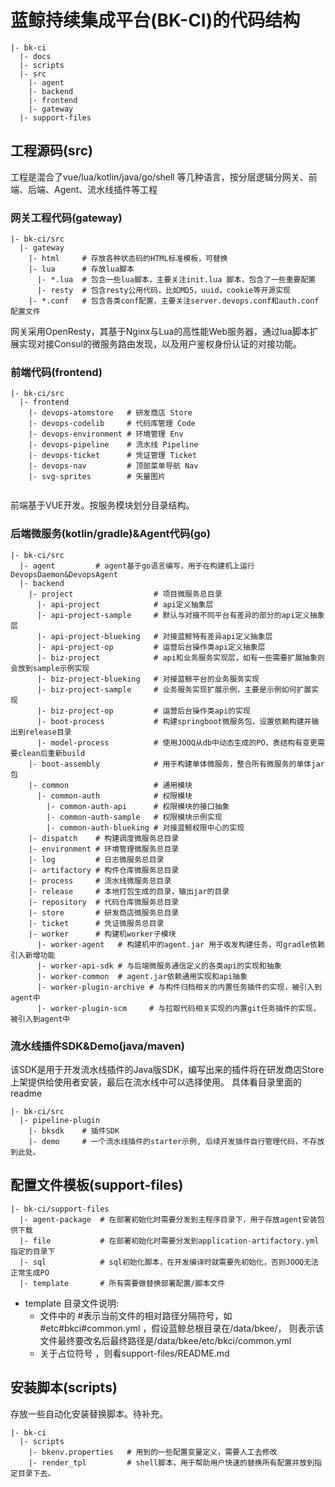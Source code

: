 # 蓝鲸持续集成平台(BK-CI)的代码结构


```
|- bk-ci
  |- docs  
  |- scripts
  |- src
    |- agent
    |- backend
    |- frontend
    |- gateway
  |- support-files
```

## 工程源码(src)

工程是混合了vue/lua/kotlin/java/go/shell 等几种语言，按分层逻辑分网关、前端、后端、Agent、流水线插件等工程

### 网关工程代码(gateway)

```
|- bk-ci/src
  |- gateway
    |- html     # 存放各种状态码的HTML标准模板，可替换
    |- lua      # 存放lua脚本
      |- *.lua  # 包含一些lua脚本，主要关注init.lua 脚本，包含了一些重要配置
      |- resty  # 包含resty公用代码，比如MD5，uuid，cookie等开源实现
    |- *.conf   # 包含各类conf配置，主要关注server.devops.conf和auth.conf配置文件
```

网关采用OpenResty，其基于Nginx与Lua的高性能Web服务器，通过lua脚本扩展实现对接Consul的微服务路由发现，以及用户鉴权身份认证的对接功能。 



### 前端代码(frontend)
```
|- bk-ci/src
  |- frontend
    |- devops-atomstore   # 研发商店 Store
    |- devops-codelib     # 代码库管理 Code
    |- devops-environment # 环境管理 Env
    |- devops-pipeline    # 流水线 Pipeline
    |- devops-ticket      # 凭证管理 Ticket
    |- devops-nav         # 顶部菜单导航 Nav
    |- svg-sprites        # 矢量图片
      
```

前端基于VUE开发。按服务模块划分目录结构。




### 后端微服务(kotlin/gradle)&Agent代码(go)

```
|- bk-ci/src
  |- agent         # agent基于go语言编写，用于在构建机上运行DevopsDaemon&DevopsAgent
  |- backend
    |- project                  # 项目微服务总目录
      |- api-project            # api定义抽象层
      |- api-project-sample     # 默认与对接不同平台有差异的部分的api定义抽象层
      |- api-project-blueking   # 对接蓝鲸特有差异api定义抽象层
      |- api-project-op         # 运营后台操作类api定义抽象层
      |- biz-project            # api和业务服务实现层，如有一些需要扩展抽象则会放到sample示例实现
      |- biz-project-blueking   # 对接蓝鲸平台的业务服务实现
      |- biz-project-sample     # 业务服务实现扩展示例，主要是示例如何扩展实现
      |- biz-project-op         # 运营后台操作类api的实现
      |- boot-process           # 构建springboot微服务包，设置依赖构建并输出到release目录
      |- model-process          # 使用JOOQ从db中动态生成的PO，表结构有变更需要clean后重新build
    |- boot-assembly            # 用于构建单体微服务，整合所有微服务的单体jar包
    |- common                   # 通用模块
      |- common-auth            # 权限模块
        |- common-auth-api      # 权限模块的接口抽象
        |- common-auth-sample   # 权限模块示例实现
        |- common-auth-blueking # 对接蓝鲸权限中心的实现
    |- dispatch    # 构建调度微服务总目录
    |- environment # 环境管理微服务总目录
    |- log         # 日志微服务总目录
    |- artifactory # 构件仓库微服务总目录
    |- process     # 流水线微服务总目录
    |- release     # 本地打包生成的目录，输出jar的目录
    |- repository  # 代码仓库微服务总目录
    |- store       # 研发商店微服务总目录
    |- ticket      # 凭证微服务总目录
    |- worker      # 构建机worker子模块
      |- worker-agent   # 构建机中的agent.jar 用于收发构建任务，可gradle依赖引入新增功能
      |- worker-api-sdk # 与后端微服务通信定义的各类api的实现和抽象
      |- worker-common  # agent.jar依赖通用实现和api抽象
      |- worker-plugin-archive # 与构件归档相关的内置任务插件的实现，被引入到agent中
      |- worker-plugin-scm     # 与拉取代码相关实现的内置git任务插件的实现，被引入到agent中
```



### 流水线插件SDK&Demo(java/maven)

该SDK是用于开发流水线插件的Java版SDK，编写出来的插件将在研发商店Store上架提供给使用者安装，最后在流水线中可以选择使用。 具体看目录里面的readme


```
|- bk-ci/src
  |- pipeline-plugin
    |- bksdk    # 插件SDK
    |- demo     # 一个流水线插件的starter示例, 后续开发插件自行管理代码，不存放到此处。
```

## 配置文件模板(support-files)

```
|- bk-ci/support-files
  |- agent-package  # 在部署初始化时需要分发到主程序目录下，用于存放agent安装包供下载
  |- file           # 在部署初始化时需要分发到application-artifactory.yml指定的目录下
  |- sql            # sql初始化脚本，在开发编译时就需要先初始化，否则JOOQ无法正常生成PO
  |- template       # 所有需要做替换部署配置/脚本文件
```

- template 目录文件说明:
  - 文件中的 #表示当前文件的相对路径分隔符号，如#etc#bkci#common.yml   ，假设蓝鲸总根目录在/data/bkee/， 则表示该文件最终要改名后最终路径是/data/bkee/etc/bkci/common.yml
  - 关于占位符号 ，则看support-files/README.md

## 安装脚本(scripts)

存放一些自动化安装替换脚本。待补充。

```
|- bk-ci
  |- scripts
    |- bkenv.properties   # 用到的一些配置变量定义，需要人工去修改 
    |- render_tpl         # shell脚本，用于帮助用户快速的替换所有配置并放到指定目录下去。
```